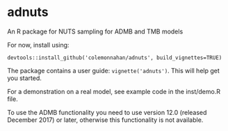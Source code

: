# adnuts
An R package for NUTS sampling for ADMB and TMB models

For now, install using:

````devtools::install_github('colemonnahan/adnuts', build_vignettes=TRUE)````

The package contains a user guide: `vignette('adnuts')`. This will help get you started.

For a demonstration on a real model, see example code in the inst/demo.R file.

To use the ADMB functionality you need to use version 12.0 (released
December 2017) or later, otherwise this functionality is not available.
